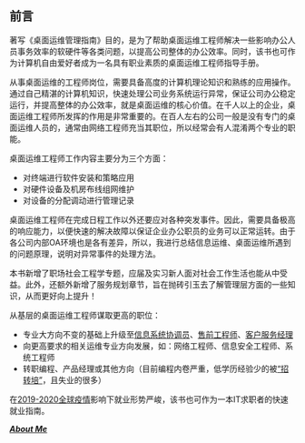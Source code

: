 ## 前言

著写《桌面运维管理指南》目的，是为了帮助桌面运维工程师解决一些影响办公人员事务效率的软硬件等各类问题，以提高公司整体的办公效率。同时，该书也可作为计算机自由爱好者成为一名具有职业素质的桌面运维工程师指导手册。

从事桌面运维的工程师岗位，需要具备高度的计算机理论知识和熟练的应用操作。通过自己精湛的计算机知识，快速处理公司业务系统运行异常，保证公司办公稳定运行，并提高整体的办公效率，就是桌面运维的核心价值。在千人以上的企业，桌面运维工程师所发挥的作用是非常重要的。在百人左右的公司一般是没有专门的桌面运维人员的，通常由网络工程师充当其职位，所以经常会有人混淆两个专业的职能。

桌面运维工程师工作内容主要分为三个方面：

* 对终端进行软件安装和策略应用
* 对硬件设备及机房布线组网维护
* 对设备的分配调动进行管理记录

桌面运维工程师在完成日程工作以外还要应对各种突发事件。因此，需要具备极高的响应能力，以便快速的解决故障以保证企业办公职员的业务可以正常运转。由于各公司内部OA环境也是各有差异，所以，我进行总结信息运维、桌面运维所遇到的问题原理，说明对异常事件的处理方法。

本书新增了职场社会工程学专题，应届及实习新人面对社会工作生活也能从中受益。此外，还额外新增了服务规划章节，旨在抛砖引玉去了解管理层方面的一些知识，从而更好向上提升！

从基层的桌面运维工程师谋取更高的职位：

* 专业大方向不变的基础上升级至[信息系统协调员](https://zhidao.baidu.com/question/1795030400048058347.html)、[售前工程师](https://baike.baidu.com/item/%E5%94%AE%E5%89%8D%E5%B7%A5%E7%A8%8B%E5%B8%88)、[客户服务经理](https://baike.baidu.com/item/%E5%AE%A2%E6%88%B7%E6%9C%8D%E5%8A%A1%E7%BB%8F%E7%90%86)
* 向更高要求的相关运维专业方向发展，如：网络工程师、信息安全工程师、系统工程师
* 转职编程、产品经理或其他方向（目前编程内卷严重，低学历经验少的被[“招转培”](/notice/ti-analysis.html)，且失业的很多）

在[2019-2020全球疫情](https://zh.wikipedia.org/zh-hans/2019冠状病毒病疫情)影响下就业形势严峻，该书也可作为一本IT求职者的快速就业指南。

***[About Me](https://hoochanlon.github.io/about.me)***